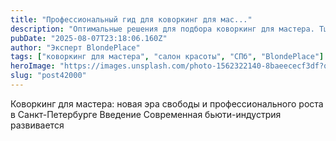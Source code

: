 ```yaml
---
title: "Профессиональный гид для коворкинг для мас..."
description: "Оптимальные решения для подбора коворкинг для мастера. Тщательный анализ критериев и требований. Получите качественную поддержку от команды BlondePlace"
pubDate: "2025-08-07T23:18:06.160Z"
author: "Эксперт BlondePlace"
tags: ["коворкинг для мастера", "салон красоты", "СПб", "BlondePlace"]
heroImage: "https://images.unsplash.com/photo-1562322140-8baeececf3df?q=80&w=800&auto=format&fit=crop"
slug: "post42000"
---
```


Коворкинг для мастера: новая эра свободы и профессионального роста в Санкт-Петербурге Введение Современная бьюти-индустрия развивается